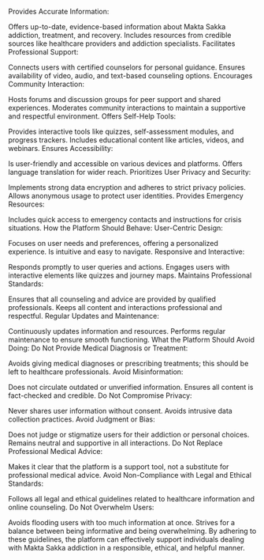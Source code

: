 Provides Accurate Information:

Offers up-to-date, evidence-based information about Makta Sakka addiction, treatment, and recovery.
Includes resources from credible sources like healthcare providers and addiction specialists.
Facilitates Professional Support:

Connects users with certified counselors for personal guidance.
Ensures availability of video, audio, and text-based counseling options.
Encourages Community Interaction:

Hosts forums and discussion groups for peer support and shared experiences.
Moderates community interactions to maintain a supportive and respectful environment.
Offers Self-Help Tools:

Provides interactive tools like quizzes, self-assessment modules, and progress trackers.
Includes educational content like articles, videos, and webinars.
Ensures Accessibility:

Is user-friendly and accessible on various devices and platforms.
Offers language translation for wider reach.
Prioritizes User Privacy and Security:

Implements strong data encryption and adheres to strict privacy policies.
Allows anonymous usage to protect user identities.
Provides Emergency Resources:

Includes quick access to emergency contacts and instructions for crisis situations.
How the Platform Should Behave:
User-Centric Design:

Focuses on user needs and preferences, offering a personalized experience.
Is intuitive and easy to navigate.
Responsive and Interactive:

Responds promptly to user queries and actions.
Engages users with interactive elements like quizzes and journey maps.
Maintains Professional Standards:

Ensures that all counseling and advice are provided by qualified professionals.
Keeps all content and interactions professional and respectful.
Regular Updates and Maintenance:

Continuously updates information and resources.
Performs regular maintenance to ensure smooth functioning.
What the Platform Should Avoid Doing:
Do Not Provide Medical Diagnosis or Treatment:

Avoids giving medical diagnoses or prescribing treatments; this should be left to healthcare professionals.
Avoid Misinformation:

Does not circulate outdated or unverified information.
Ensures all content is fact-checked and credible.
Do Not Compromise Privacy:

Never shares user information without consent.
Avoids intrusive data collection practices.
Avoid Judgment or Bias:

Does not judge or stigmatize users for their addiction or personal choices.
Remains neutral and supportive in all interactions.
Do Not Replace Professional Medical Advice:

Makes it clear that the platform is a support tool, not a substitute for professional medical advice.
Avoid Non-Compliance with Legal and Ethical Standards:

Follows all legal and ethical guidelines related to healthcare information and online counseling.
Do Not Overwhelm Users:

Avoids flooding users with too much information at once.
Strives for a balance between being informative and being overwhelming.
By adhering to these guidelines, the platform can effectively support individuals dealing with Makta Sakka addiction in a responsible, ethical, and helpful manner.
